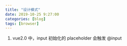 ```yaml
---
title: "设计模式"
date: 2019-10-25 9:27:00
categories: [blog]
tags: [browser]
---
```


1. vue2.0 中，input 初始化的 placeholder 会触发 @input
